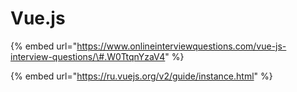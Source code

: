 # Vue.js

{% embed url="https://www.onlineinterviewquestions.com/vue-js-interview-questions/\#.W0TtqnYzaV4" %}

{% embed url="https://ru.vuejs.org/v2/guide/instance.html" %}

